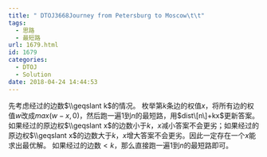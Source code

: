 ```yaml
---
title: " DTOJ3668Journey from Petersburg to Moscow\t\t"
tags:
  - 思路
  - 最短路
url: 1679.html
id: 1679
categories:
  - DTOJ
  - Solution
date: 2018-04-24 14:44:53
---
```


先考虑经过的边数$\\geqslant k$的情况。 枚举第$k$条边的权值$x$，将所有边的权值$w$改成$max(w-x,0)$，然后跑一遍$1$到$n$的最短路，用$dist\[n\]+kx$更新答案。如果经过的原边权$\\geqslant x$的边数小于$k$，$x$减小答案不会更劣；如果经过的原边权$\\geqslant x$的边数大于$k$，$x$增大答案不会更劣。因此一定存在一个$x$能求出最优解。 如果经过的边数$<k$，那么直接跑一遍$1$到$n$的最短路即可。